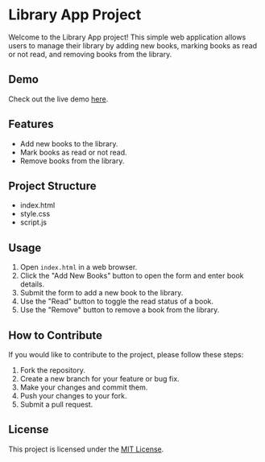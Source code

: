 
# Library App Project

Welcome to the Library App project! This simple web application allows users to manage their library by adding new books, marking books as read or not read, and removing books from the library.

## Demo

Check out the live demo [here](https://paul-iwnl.github.io/library/).

## Features

- Add new books to the library.
- Mark books as read or not read.
- Remove books from the library.

## Project Structure

* index.html
* style.css
* script.js

## Usage

1. Open `index.html` in a web browser.
2. Click the "Add New Books" button to open the form and enter book details.
3. Submit the form to add a new book to the library.
4. Use the "Read" button to toggle the read status of a book.
5. Use the "Remove" button to remove a book from the library.

## How to Contribute

If you would like to contribute to the project, please follow these steps:

1. Fork the repository.
2. Create a new branch for your feature or bug fix.
3. Make your changes and commit them.
4. Push your changes to your fork.
5. Submit a pull request.

## License

This project is licensed under the [MIT License](LICENSE).
